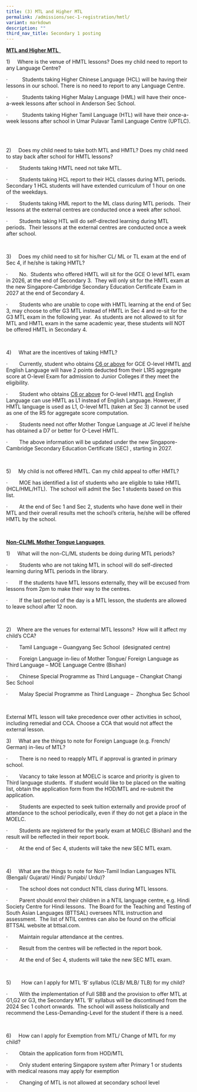 ```yaml
---
title: (3) MTL and Higher MTL
permalink: /admissions/sec-1-registration/hmtl/
variant: markdown
description: ""
third_nav_title: Secondary 1 posting
---
```

<p><strong><u>MTL and Higher MTL &nbsp;</u></strong></p><p>1)&nbsp;&nbsp;&nbsp;&nbsp; Where is the venue of HMTL lessons? Does my child need to report to any Language Centre?</p><p>·&nbsp;&nbsp;&nbsp;&nbsp;&nbsp;&nbsp;&nbsp;&nbsp;&nbsp; Students taking Higher Chinese Language (HCL) will be having their lessons in our school. There is no need to report to any Language Centre.</p><p>·&nbsp;&nbsp;&nbsp;&nbsp;&nbsp;&nbsp;&nbsp;&nbsp;&nbsp; Students taking Higher Malay Language (HML) will have their once-a-week lessons after school in Anderson Sec School. &nbsp;&nbsp;</p><p>·&nbsp;&nbsp;&nbsp;&nbsp;&nbsp;&nbsp;&nbsp;&nbsp;&nbsp; Students taking Higher Tamil Language (HTL) will have their once-a-week lessons after school in Umar Pulavar Tamil Language Centre (UPTLC). &nbsp;</p><p>&nbsp;</p><p>2)&nbsp;&nbsp;&nbsp;&nbsp; Does my child need to take both MTL and HMTL? Does my child need to stay back after school for HMTL lessons?</p><p>·&nbsp;&nbsp;&nbsp;&nbsp;&nbsp;&nbsp;&nbsp; Students taking HMTL need not take MTL.</p><p>·&nbsp;&nbsp;&nbsp;&nbsp;&nbsp;&nbsp;&nbsp; Students taking HCL report to their HCL classes during MTL periods.&nbsp; Secondary 1 HCL students will have extended curriculum of 1 hour on one of the weekdays.</p><p>·&nbsp;&nbsp;&nbsp;&nbsp;&nbsp;&nbsp;&nbsp; Students taking HML report to the ML class during MTL periods. &nbsp;Their lessons at the external centres are conducted once a week after school.&nbsp;&nbsp;</p><p>·&nbsp;&nbsp;&nbsp;&nbsp;&nbsp;&nbsp;&nbsp; Students taking HTL will do self-directed learning during MTL periods.&nbsp; Their lessons at the external centres are conducted once a week after school.&nbsp;&nbsp;</p><p>&nbsp;</p><p>3)&nbsp;&nbsp;&nbsp;&nbsp; Does my child need to sit for his/her CL/ ML or TL exam at the end of Sec 4, if he/she is taking HMTL?</p><p>·&nbsp;&nbsp;&nbsp;&nbsp;&nbsp;&nbsp;&nbsp; No.&nbsp; Students who offered HMTL will sit for the GCE O level MTL exam in 2026, at the end of Secondary 3.&nbsp; They will only sit for the HMTL exam at the new Singapore-Cambridge Secondary Education Certificate Exam in 2027 at the end of Secondary 4. &nbsp;</p><p>·&nbsp;&nbsp;&nbsp;&nbsp;&nbsp;&nbsp;&nbsp; Students who are unable to cope with HMTL learning at the end of Sec 3, may choose to offer G3 MTL instead of HMTL in Sec 4 and re-sit for the G3 MTL exam in the following year.&nbsp; As students are not allowed to sit for MTL and HMTL exam in the same academic year, these students will NOT be offered HMTL in Secondary 4.</p><p>&nbsp;</p><p>4)&nbsp;&nbsp;&nbsp;&nbsp; What are the incentives of taking HMTL?</p><p>·&nbsp;&nbsp;&nbsp;&nbsp;&nbsp;&nbsp;&nbsp; Currently, student who obtains <u>C6 or above</u> for GCE O-level HMTL <u>and</u> English Language will have 2 points deducted from their L1R5 aggregate score at O-level Exam for admission to Junior Colleges if they meet the eligibility.</p><p>·&nbsp;&nbsp;&nbsp;&nbsp;&nbsp;&nbsp;&nbsp; Student who obtains <u>C6 or above</u> for O-level HMTL <u>and</u> English Language can use HMTL as L1 instead of English Language. However, if HMTL language is used as L1, O-level MTL (taken at Sec 3) cannot be used as one of the R5 for aggregate score computation.&nbsp;</p><p>·&nbsp;&nbsp;&nbsp;&nbsp;&nbsp;&nbsp;&nbsp; Students need not offer Mother Tongue Language at JC level if he/she has obtained a D7 or better for O-Level HMTL.</p><p>·&nbsp;&nbsp;&nbsp;&nbsp;&nbsp;&nbsp;&nbsp; The above information will be updated under the new Singapore-Cambridge Secondary Education Certificate (SEC) , starting in 2027.</p><p>&nbsp;</p><p>5)&nbsp;&nbsp;&nbsp;&nbsp; My child is not offered HMTL. Can my child appeal to offer HMTL?</p><p>·&nbsp;&nbsp;&nbsp;&nbsp;&nbsp;&nbsp;&nbsp; MOE has identified a list of students who are eligible to take HMTL (HCL/HML/HTL).&nbsp; The school will admit the Sec 1 students based on this list.&nbsp;</p><p>·&nbsp;&nbsp;&nbsp;&nbsp;&nbsp;&nbsp;&nbsp; At the end of Sec 1 and Sec 2, students who have done well in their MTL and their overall results met the school’s criteria, he/she will be offered HMTL by the school.&nbsp;&nbsp; &nbsp;&nbsp;</p><p>&nbsp;</p><p><strong><u>Non-CL/ML Mother Tongue Languages&nbsp;</u></strong></p><p>1)&nbsp;&nbsp;&nbsp;&nbsp; What will the non-CL/ML students be doing during MTL periods?&nbsp;&nbsp;</p><p>·&nbsp;&nbsp;&nbsp;&nbsp;&nbsp;&nbsp;&nbsp; Students who are not taking MTL in school will do self-directed learning during MTL periods in the library.&nbsp;</p><p>·&nbsp;&nbsp;&nbsp;&nbsp;&nbsp;&nbsp;&nbsp; If the students have MTL lessons externally, they will be excused from lessons from 2pm to make their way to the centres. &nbsp;&nbsp;</p><p>·&nbsp;&nbsp;&nbsp;&nbsp;&nbsp;&nbsp;&nbsp; If the last period of the day is a MTL lesson, the students are allowed to leave school after 12 noon.</p><p>&nbsp;</p><p>2)&nbsp;&nbsp;&nbsp; Where are the venues for external MTL lessons?&nbsp; How will it affect my child’s CCA?</p><p>·&nbsp;&nbsp;&nbsp;&nbsp;&nbsp;&nbsp;&nbsp; Tamil Language – Guangyang Sec School&nbsp; (designated centre) &nbsp;&nbsp;</p><p>·&nbsp;&nbsp;&nbsp;&nbsp;&nbsp;&nbsp;&nbsp; Foreign Language in-lieu of Mother Tongue/ Foreign Language as Third Language – MOE Language Centre (Bishan)</p><p>·&nbsp;&nbsp;&nbsp;&nbsp;&nbsp;&nbsp;&nbsp; Chinese Special Programme as Third Language – Changkat Changi Sec School</p><p>·&nbsp;&nbsp;&nbsp;&nbsp;&nbsp;&nbsp;&nbsp; Malay Special Programme as Third Language – &nbsp;Zhonghua Sec School</p><p>&nbsp;</p><p>External MTL lesson will take precedence over other activities in school, including remedial and CCA. Choose a CCA that would not affect the external lesson.</p><p></p><p>3)&nbsp;&nbsp;&nbsp;&nbsp; What are the things to note for Foreign Language (e.g. French/ German) in-lieu of MTL?</p><p>·&nbsp;&nbsp;&nbsp;&nbsp;&nbsp;&nbsp;&nbsp; There is no need to reapply MTL if approval is granted in primary school.&nbsp;</p><p>·&nbsp;&nbsp;&nbsp;&nbsp;&nbsp;&nbsp;&nbsp; Vacancy to take lesson at MOELC is scarce and priority is given to Third language students.&nbsp; If student would like to be placed on the waiting list, obtain the application form from the HOD/MTL and re-submit the application.</p><p>·&nbsp;&nbsp;&nbsp;&nbsp;&nbsp;&nbsp;&nbsp; Students are expected to seek tuition externally and provide proof of attendance to the school periodically, even if they do not get a place in the MOELC.</p><p>·&nbsp;&nbsp;&nbsp;&nbsp;&nbsp;&nbsp;&nbsp; Students are registered for the yearly exam at MOELC (Bishan) and the result will be reflected in their report book.</p><p>·&nbsp;&nbsp;&nbsp;&nbsp;&nbsp;&nbsp;&nbsp; At the end of Sec 4, students will take the new SEC MTL exam.</p><p>&nbsp;</p><p>4)&nbsp;&nbsp;&nbsp;&nbsp; What are the things to note for Non-Tamil Indian Languages NTIL (Bengali/ Gujarati/ Hindi/ Punjabi/ Urdu)?&nbsp; <strong>&nbsp;</strong></p><p>·&nbsp;&nbsp;&nbsp;&nbsp;&nbsp;&nbsp;&nbsp; The school does not conduct NTIL class during MTL lessons. &nbsp;&nbsp;</p><p>·&nbsp;&nbsp;&nbsp;&nbsp;&nbsp;&nbsp;&nbsp; Parent should enrol their children in a NTIL language centre, e.g. Hindi Society Centre for Hindi lessons.&nbsp; The Board for the Teaching and Testing of South Asian Languages (BTTSAL) oversees NTIL instruction and assessment.&nbsp; The list of NTIL centres can also be found on the official BTTSAL website at <a rel="noopener noreferrer nofollow" target="_blank">bttsal.com</a>.</p><p>·&nbsp;&nbsp;&nbsp;&nbsp;&nbsp;&nbsp;&nbsp; Maintain regular attendance at the centres.&nbsp;</p><p>·&nbsp;&nbsp;&nbsp;&nbsp;&nbsp;&nbsp;&nbsp; Result from the centres will be reflected in the report book.</p><p>·&nbsp;&nbsp;&nbsp;&nbsp;&nbsp;&nbsp;&nbsp; At the end of Sec 4, students will take the new SEC MTL exam.</p><p>&nbsp;</p><p>5)&nbsp;&nbsp;&nbsp;&nbsp; &nbsp;&nbsp;How can I apply for MTL ‘B’ syllabus (CLB/ MLB/ TLB) for my child?</p><p>·&nbsp;&nbsp;&nbsp;&nbsp;&nbsp;&nbsp;&nbsp; With the implementation of Full SBB and the provision to offer MTL at G1,G2 or G3, the Secondary MTL ‘B’ syllabus will be discontinued from the 2024 Sec 1 cohort onwards.&nbsp; The school will assess holistically and recommend the Less-Demanding-Level for the student if there is a need.&nbsp;</p><p>&nbsp;</p><p>6)&nbsp;&nbsp;&nbsp;&nbsp; How can I apply for Exemption from MTL/ Change of MTL for my child?</p><p>·&nbsp;&nbsp;&nbsp;&nbsp;&nbsp;&nbsp;&nbsp; Obtain the application form from HOD/MTL</p><p>·&nbsp;&nbsp;&nbsp;&nbsp;&nbsp;&nbsp;&nbsp; Only student entering Singapore system after Primary 1 or students with medical reasons may apply for exemption</p><p>·&nbsp;&nbsp;&nbsp;&nbsp;&nbsp;&nbsp;&nbsp; Changing of MTL is not allowed at secondary school level &nbsp;&nbsp;</p>